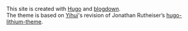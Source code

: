 This site is created with [Hugo](https://gohugo.io) and [blogdown](https://bookdown.org/yihui/blogdown/).<br>
The theme is based on [Yihui](https://yihui.name)'s revision of Jonathan Rutheiser’s [hugo-lithium-theme](https://github.com/jrutheiser/hugo-lithium-theme).
